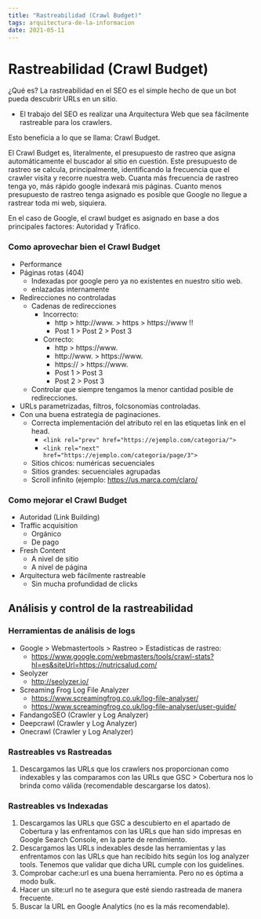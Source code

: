 ```yaml
---
title: "Rastreabilidad (Crawl Budget)"
tags: arquitectura-de-la-informacion
date: 2021-05-11
---
```


# Rastreabilidad (Crawl Budget)

¿Qué es? La rastreabilidad en el SEO es el simple hecho de que un bot pueda descubrir URLs en un sitio.

-   El trabajo del SEO es realizar una Arquitectura Web que sea fácilmente rastreable para los crawlers.

Esto beneficia a lo que se llama: Crawl Budget.

El Crawl Budget es, literalmente, el presupuesto de rastreo que asigna automáticamente el buscador al sitio en cuestión. Este presupuesto de rastreo se calcula, principalmente, identificando la frecuencia que el crawler visita y recorre nuestra web. Cuanta más frecuencia de rastreo tenga yo, más rápido google indexará mis páginas. Cuanto menos presupuesto de rastreo tenga asignado es posible que Google no llegue a rastrear toda mi web, siquiera.

En el caso de Google, el crawl budget es asignado en base a dos principales factores: Autoridad y Tráfico.

### Como aprovechar bien el Crawl Budget
- Performance
- Páginas rotas (404)
    - Indexadas por google pero ya no existentes en nuestro sitio web.
    - enlazadas internamente
- Redirecciones no controladas
	- Cadenas de redirecciones
		- Incorrecto:
			- http > http://www. > https > https://www !!
			- Post 1 > Post 2 > Post 3
        - Correcto:
			- http > https://www.
			- http://www. > https://www.
			- https:// > https://www.
			- Post 1 > Post 3
			- Post 2 > Post 3
    -   Controlar que siempre tengamos la menor cantidad posible de redirecciones.
-   URLs parametrizadas, filtros, folcsonomías controladas.
-   Con una buena estrategia de paginaciones.
    -   Correcta implementación del atributo rel en las etiquetas link en el head.
        -   `<link rel="prev" href="https://ejemplo.com/categoria/">`
        -   `<link rel="next" href="https://ejemplo.com/categoria/page/3">`
    -   Sitios chicos: numéricas secuenciales
    -   Sitios grandes: secuenciales agrupadas
    -   Scroll infinito (ejemplo: https://us.marca.com/claro/

### Como mejorar el Crawl Budget

-   Autoridad (Link Building)
-   Traffic acquisition
    -   Orgánico
    -   De pago
-   Fresh Content
    -   A nivel de sitio
    -   A nivel de página
-   Arquitectura web fácilmente rastreable
    -   Sin mucha profundidad de clicks

## Análisis y control de la rastreabilidad

### Herramientas de análisis de logs
- Google > Webmastertools > Rastreo > Estadísticas de rastreo:
    - https://www.google.com/webmasters/tools/crawl-stats?hl=es&siteUrl=https://nutricsalud.com/
- Seolyzer
    - http://seolyzer.io/
- Screaming Frog Log File Analyzer
    - https://www.screamingfrog.co.uk/log-file-analyser/
    - https://www.screamingfrog.co.uk/log-file-analyser/user-guide/
- FandangoSEO (Crawler y Log Analyzer)
- Deepcrawl (Crawler y Log Analyzer)
- Onecrawl (Crawler y Log Analyzer)

### Rastreables vs Rastreadas
1.  Descargamos las URLs que los crawlers nos proporcionan como indexables y las comparamos con las URLs que GSC > Cobertura nos lo brinda como válida (recomendable descargarse los datos).

### Rastreables vs Indexadas
1.  Descargamos las URLs que GSC a descubierto en el apartado de Cobertura y las enfrentamos con las URLs que han sido impresas en Google Search Console, en la parte de rendimiento.
2.  Descargamos las URLs indexables desde las herramientas y las enfrentamos con las URLs que han recibido hits según los log analyzer tools. Tenemos que validar que dicha URL cumple con los guidelines.
3.  Comprobar cache:url es una buena herramienta. Pero no es óptima a modo bulk.
4.  Hacer un site:url no te asegura que esté siendo rastreada de manera frecuente.
5.  Buscar la URL en Google Analytics (no es la más recomendable).